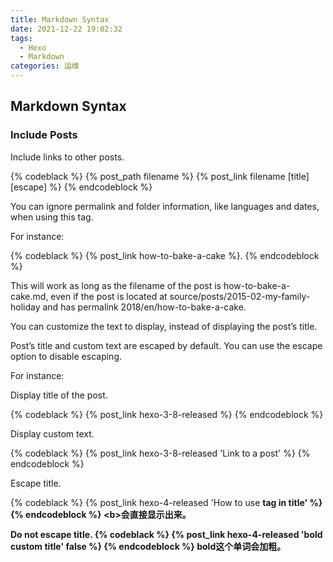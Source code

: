 ```yaml
---
title: Markdown Syntax
date: 2021-12-22 19:02:32
tags: 
  - Hexo
  - Markdown
categories: 运维
---
```


## Markdown Syntax

### Include Posts

Include links to other posts.

{% codeblack %}
{% post_path filename %}
{% post_link filename [title] [escape] %}
{% endcodeblock %}

You can ignore permalink and folder information, like languages and dates, when using this tag.

For instance: 

{% codeblack %}
\{% post_link how-to-bake-a-cake %\}.
{% endcodeblock %}

This will work as long as the filename of the post is how-to-bake-a-cake.md, even if the post is located at source/posts/2015-02-my-family-holiday and has permalink 2018/en/how-to-bake-a-cake.

You can customize the text to display, instead of displaying the post’s title.

Post’s title and custom text are escaped by default. You can use the escape option to disable escaping.

For instance:

Display title of the post.

{% codeblack %}
{% post_link hexo-3-8-released %}
{% endcodeblock %}

Display custom text.

{% codeblack %}
{% post_link hexo-3-8-released 'Link to a post' %}
{% endcodeblock %}

Escape title.

{% codeblack %}
{% post_link hexo-4-released 'How to use <b> tag in title' %}
{% endcodeblock %}
\<b\>会直接显示出来。

Do not escape title.
{% codeblack %}
{% post_link hexo-4-released '<b>bold</b> custom title' false %}
{% endcodeblock %}
bold这个单词会加粗。